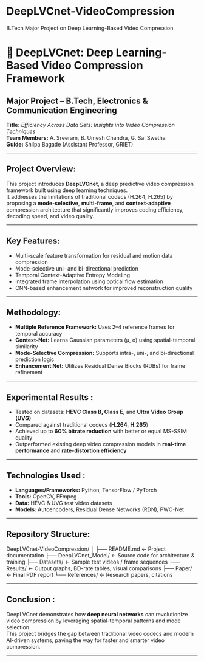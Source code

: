 # DeepLVCnet-VideoCompression
B.Tech Major Project on Deep Learning-Based Video Compression
# 🎥 DeepLVCnet: Deep Learning-Based Video Compression Framework

##  Major Project – B.Tech, Electronics & Communication Engineering  
**Title:** *Efficiency Across Data Sets: Insights into Video Compression Techniques*  
**Team Members:** A. Sreeram, B. Umesh Chandra, G. Sai Swetha  
**Guide:** Shilpa Bagade (Assistant Professor, GRIET)

---

##  Project Overview:

This project introduces **DeepLVCnet**, a deep predictive video compression framework built using deep learning techniques.  
It addresses the limitations of traditional codecs (H.264, H.265) by proposing a **mode-selective**, **multi-frame**, and **context-adaptive** compression architecture that significantly improves coding efficiency, decoding speed, and video quality.

---

##  Key Features:

- Multi-scale feature transformation for residual and motion data compression  
- Mode-selective uni- and bi-directional prediction  
- Temporal Context-Adaptive Entropy Modeling  
- Integrated frame interpolation using optical flow estimation  
- CNN-based enhancement network for improved reconstruction quality  

---

##  Methodology:

- **Multiple Reference Framework:** Uses 2–4 reference frames for temporal accuracy  
- **Context-Net:** Learns Gaussian parameters (μ, σ) using spatial-temporal similarity  
- **Mode-Selective Compression:** Supports intra-, uni-, and bi-directional prediction logic  
- **Enhancement Net:** Utilizes Residual Dense Blocks (RDBs) for frame refinement  

---

## Experimental Results :

- Tested on datasets: **HEVC Class B, Class E**, and **Ultra Video Group (UVG)**  
- Compared against traditional codecs (**H.264**, **H.265**)  
- Achieved up to **60% bitrate reduction** with better or equal MS-SSIM quality  
- Outperformed existing deep video compression models in **real-time performance** and **rate-distortion efficiency**

---

##  Technologies Used :

- **Languages/Frameworks:** Python, TensorFlow / PyTorch  
- **Tools:** OpenCV, FFmpeg  
- **Data:** HEVC & UVG test video datasets  
- **Models:** Autoencoders, Residual Dense Networks (RDN), PWC-Net  

---

##  Repository Structure:
DeepLVCnet-VideoCompression/
│
├── README.md ← Project documentation
├── DeepLVCnet_Model/ ← Source code for architecture & training
├── Datasets/ ← Sample test videos / frame sequences
├── Results/ ← Output graphs, BD-rate tables, visual comparisons
├── Paper/ ← Final PDF report 
└── References/ ← Research papers, citations


---

## Conclusion :

DeepLVCnet demonstrates how **deep neural networks** can revolutionize video compression by leveraging spatial-temporal patterns and mode selection.  
This project bridges the gap between traditional video codecs and modern AI-driven systems, paving the way for faster and smarter video compression.

---




